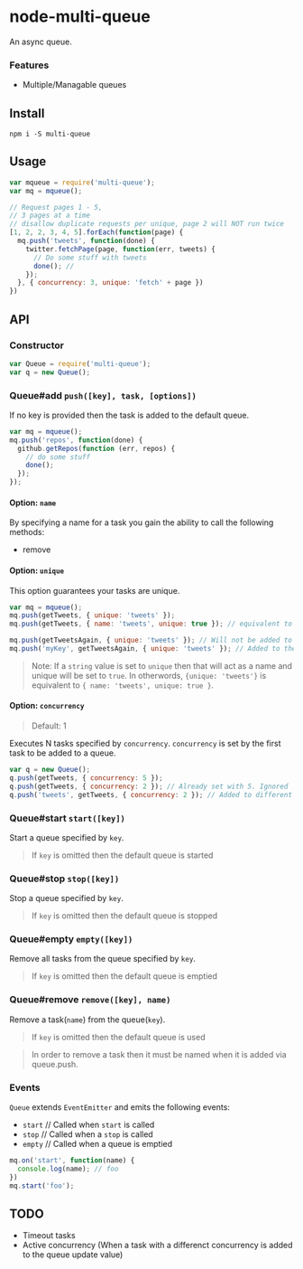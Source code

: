 node-multi-queue
================

An async queue.

### Features

* Multiple/Managable queues

## Install

`npm i -S multi-queue`

## Usage

```js
var mqueue = require('multi-queue');
var mq = mqueue();

// Request pages 1 - 5,
// 3 pages at a time
// disallow duplicate requests per unique, page 2 will NOT run twice
[1, 2, 2, 3, 4, 5].forEach(function(page) {
  mq.push('tweets', function(done) {
    twitter.fetchPage(page, function(err, tweets) {
      // Do some stuff with tweets
      done(); // 
    });
  }, { concurrency: 3, unique: 'fetch' + page })
})

```

## API

### Constructor

```js
var Queue = require('multi-queue');
var q = new Queue();
```

### Queue#add `push([key], task, [options])`

If no key is provided then the task is added to the default queue.

```js
var mq = mqueue();
mq.push('repos', function(done) {
  github.getRepos(function (err, repos) {
    // do some stuff
    done();
  });
});
```

#### Option: `name`

By specifying a name for a task you gain the ability to call the following methods:

* remove

#### Option: `unique`

This option guarantees your tasks are unique.

```js
var mq = mqueue();
mq.push(getTweets, { unique: 'tweets' });
mq.push(getTweets, { name: 'tweets', unique: true }); // equivalent to the above

mq.push(getTweetsAgain, { unique: 'tweets' }); // Will not be added to queue
mq.push('myKey', getTweetsAgain, { unique: 'tweets' }); // Added to the myKey queue
```

> Note: If a `string` value is set to `unique` then that will act as a name and unique will
> be set to `true`.
> In otherwords, `{unique: 'tweets'}` is equivalent to `{ name: 'tweets', unique: true }`.

#### Option: `concurrency`
> Default: 1

Executes N tasks specified by `concurrency`. `concurrency` is set by the first task
to be added to a queue. 

```js
var q = new Queue();
q.push(getTweets, { concurrency: 5 });
q.push(getTweets, { concurrency: 2 }); // Already set with 5. Ignored
q.push('tweets', getTweets, { concurrency: 2 }); // Added to different queue, uses 2
```

### Queue#start `start([key])`

Start a queue specified by `key`.

> If `key` is omitted then the default queue is started

### Queue#stop `stop([key])`

Stop a queue specified by `key`.

> If `key` is omitted then the default queue is stopped

### Queue#empty `empty([key])`

Remove all tasks from the queue specified by `key`.

> If `key` is omitted then the default queue is emptied

### Queue#remove `remove([key], name)`

Remove a task(`name`) from the queue(`key`).

> If `key` is omitted then the default queue is used

> In order to remove a task then it must be named when it is added via queue.push.

### Events

`Queue` extends `EventEmitter` and emits the following events:

* `start` // Called when `start` is called
* `stop`  // Called when a `stop` is called
* `empty` // Called when a queue is emptied

```js
mq.on('start', function(name) {
  console.log(name); // foo
})
mq.start('foo');
```

## TODO
- Timeout tasks
- Active concurrency (When a task with a differenct concurrency is added to the queue update value)
